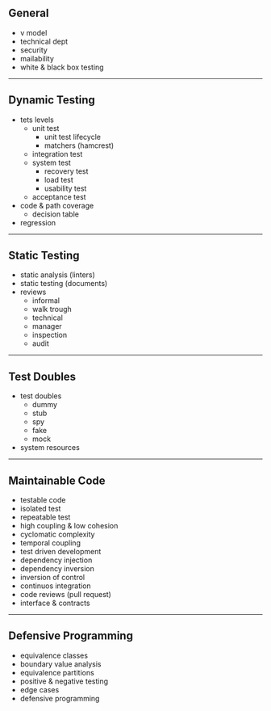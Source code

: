 ## General
* v model
* technical dept
* security
* mailability
* white & black box testing

___
## Dynamic Testing
* tets levels
    * unit test
        * unit test lifecycle
        * matchers (hamcrest)
    * integration test
    * system test 
        * recovery test
        * load test
        * usability test
    * acceptance test
* code & path coverage
    * decision table
* regression

___
## Static Testing
* static analysis (linters)
* static testing (documents)
* reviews
    * informal
    * walk trough
    * technical
    * manager
    * inspection
    * audit

___
## Test Doubles
* test doubles
    * dummy
    * stub
    * spy
    * fake
    * mock
* system resources


___
## Maintainable Code
* testable code
* isolated test
* repeatable test
* high coupling & low cohesion
* cyclomatic complexity
* temporal coupling
* test driven development
* dependency injection
* dependency inversion
* inversion of control
* continuos integration
* code reviews (pull request)
* interface & contracts

___
## Defensive Programming
* equivalence classes
* boundary value analysis
* equivalence partitions
* positive & negative testing
* edge cases
* defensive programming